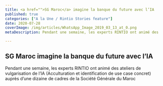 ```yaml
---
title: <a href="">SG Maroc</a> imagine la banque du future avec l’IA
published: true
categories: ["A la Une / Rintio Stories feature"]
date: 2020-07-28
coverImage: /img/articles/WhatsApp_Image_2019_03_13_at_0.png
metaDescription: Pendant une semaine, les experts RINTIO ont animé des ateliers de vulgarisation de l’IA (Acculturation et identification de use case concret) auprès d’une dizaine de cadres de la Société Générale du Maroc

---
```


## SG Maroc imagine la banque du future avec l’IA

Pendant une semaine, les experts RINTIO ont animé des ateliers de vulgarisation de l’IA (Acculturation et identification de use case concret) auprès d’une dizaine de cadres de la Société Générale du Maroc
